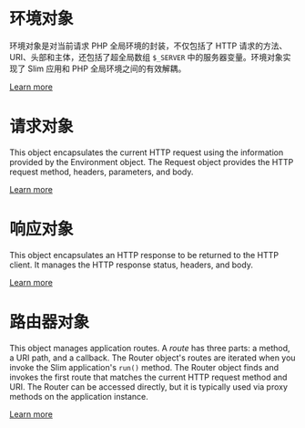 # 环境对象

环境对象是对当前请求 PHP 全局环境的封装，不仅包括了 HTTP 请求的方法、URI、头部和主体，还包括了超全局数组 `$_SERVER` 中的服务器变量。环境对象实现了 Slim 应用和 PHP 全局环境之间的有效解耦。

[Learn more](/objects/environment)

# 请求对象

This object encapsulates the current HTTP request using the information provided by the Environment object. The Request object provides the HTTP request method, headers, parameters, and body.

[Learn more](/objects/request)

# 响应对象

This object encapsulates an HTTP response to be returned to the HTTP client. It manages the HTTP response status, headers, and body.

[Learn more](/objects/response)

# 路由器对象

This object manages application routes. A _route_ has three parts: a method, a URI path, and a callback. The Router object's routes are iterated when you invoke the Slim application's `run()` method. The Router object finds and invokes the first route that matches the current HTTP request method and URI. The Router can be accessed directly, but it is typically used via proxy methods on the application instance.

[Learn more](/objects/router)
